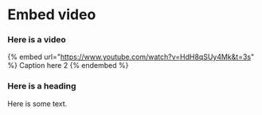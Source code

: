 # Embed video

### Here is a video

{% embed url="https://www.youtube.com/watch?v=HdH8qSUy4Mk&t=3s" %}
Caption here 2
{% endembed %}

### Here is a heading

Here is some text.
